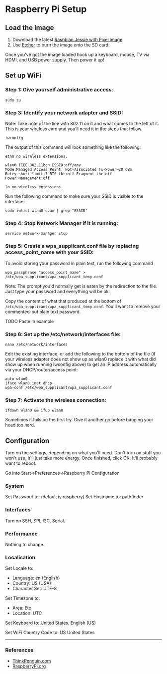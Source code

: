 # Raspberry Pi Setup

## Load the Image

1. Download the latest [Raspbian Jessie with Pixel image](https://downloads.raspberrypi.org/raspbian_latest).
2. Use [Etcher](https://etcher.io/) to burn the image onto the SD card.

Once you've got the image loaded hook up a keyboard, mouse, TV via HDMI, and USB power supply. Then power it up!

## Set up WiFi

### Step 1: Give yourself administrative access:

```
sudo su
```

### Step 3: Identify your network adapter and SSID:

Note: Take note of the line with 802.11 on it and what comes to the left of it. This is your wireless card and you'll need it in the steps that follow.

```
iwconfig
```

The output of this command will look something like the following:

```
eth0 no wireless extensions.

wlan0 IEEE 802.11bgn ESSID:off/any
Mode:Managed Access Point: Not-Associated Tx-Power=20 dBm
Retry short limit:7 RTS thr:off Fragment thr:off
Power Management:off

lo no wireless extensions.
```

Run the following command to make sure your SSID is visible to the interface:

```
sudo iwlist wlan0 scan | grep "ESSID"
```

### Step 4: Stop Network Manager if it is running:

```
service network-manager stop
```

### Step 5: Create a wpa_supplicant.conf file by replacing access_point_name with your SSID:

To avoid storing your password in plain text, run the following command

```
wpa_passphrase "access_point_name" > /etc/wpa_supplicant/wpa_supplicant_temp.conf
```

Note: The prompt you'd normally get is eaten by the redirection to the file. Just type your password and everything will be ok.

Copy the content of what that produced at the bottom of `/etc/wpa_supplicant/wpa_supplicant_temp.conf`. You'll want to remove your commented-out plain text password.

TODO Paste in example

### Step 6: Set up the /etc/network/interfaces file:

```
nano /etc/network/interfaces
```

Edit the existing interface, or add the following to the bottom of the file (if your wireless adapter does not show up as wlan0 replace it with what did show up when running iwconfig above) to get an IP address automatically via your DHCP/router/access point:

```
auto wlan0
iface wlan0 inet dhcp
wpa-conf /etc/wpa_supplicant/wpa_supplicant.conf
```

### Step 7: Activate the wireless connection:

```
ifdown wlan0 && ifup wlan0
```

Sometimes it fails on the first try. Give it another go before banging your head too hard.

## Configuration

Turn on the settings, depending on what you'll need. Don't turn on stuff you won't use, it'll just take more energy. Once finished, click OK. It'll probably want to reboot.

Go into Start->Preferences->Raspberry Pi Configuration

### System

Set Password to: <Your Password> (default is raspberry)
Set Hostname to: pathfinder

### Interfaces

Turn on SSH, SPI, I2C, Serial.

### Performance

Nothing to change.

### Localisation

Set Locale to:

* Language: en (English)
* Country: US (USA)
* Character Set: UTF-8

Set Timezone to:

* Area: Etc
* Location: UTC

Set Keyboard to: United States, English (US)

Set WiFi Country Code to: US United States

----

### References

* [ThinkPenguin.com](https://www.thinkpenguin.com/gnu-linux/how-configure-wifi-card-using-command-line-or-terminal)
* [RaspberryPi.org](https://www.raspberrypi.org/documentation/configuration/wireless/wireless-cli.md)
